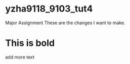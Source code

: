 # yzha9118_9103_tut4
Major Assignment
These are the changes I want to make.

# This is bold

add more text
